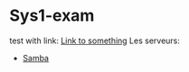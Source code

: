 # Sys1-exam
test with link: [Link to something](https://anvilproject.org/guides/content/creating-links)
Les serveurs:
- [Samba](https://github.com/Ezdev2/Sys1-exam/blob/4229d850150b985be788e526505a5e9fb97f5253/Serveur/Samba/Samba.txt)
